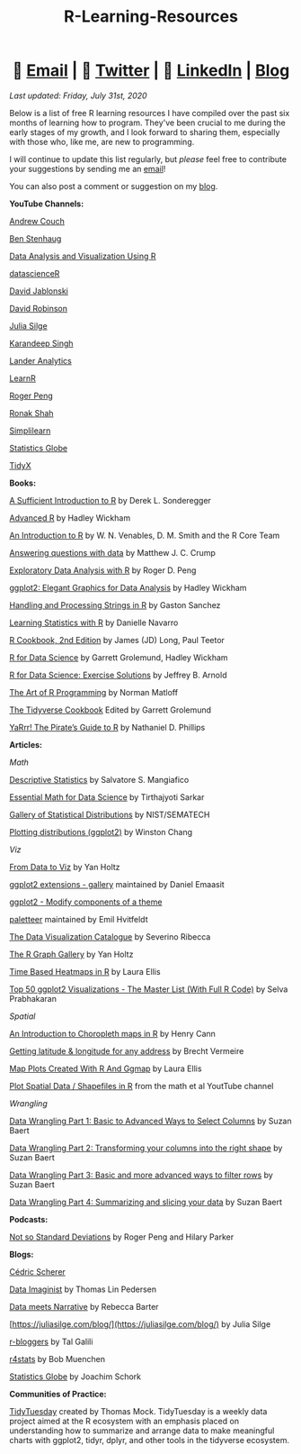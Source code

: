 # <div align="center"> <p>R-Learning-Resources</p> </br> 📧  [Email](mailto:EricFletcher3@gmail.com) | 💬  [Twitter](https://twitter.com/iamericfletcher) | 👔  [LinkedIn](https://www.linkedin.com/in/iamericfletcher/) | [Blog](https://ericfletcher.netlify.app/)</div>

*Last updated: Friday, July 31st, 2020*

Below is a list of free R learning resources I have compiled over the past six months of learning how to program. They've been crucial to me during the early stages of my growth, and I look forward to sharing them, especially with those who, like me, are new to programming. 

I will continue to update this list regularly, but *please* feel free to contribute your suggestions by sending me an [email](mailto:ericfletcher3@gmail.com)! 

You can also post a comment or suggestion on my [blog](https://ericfletcher.netlify.app/blog/r-educational-resource-list/).


**YouTube Channels:**

[Andrew Couch](https://www.youtube.com/channel/UCnwYO3Sz_emBTC1sTZ6TlsQ)

[Ben Stenhaug](https://www.youtube.com/user/benastenhaug/videos)

[Data Analysis and Visualization Using R](https://www.youtube.com/channel/UClLf9MZuUy89IwGtRHC0RzQ)

[datascienceR](https://www.youtube.com/channel/UCb5aI-GwJm3ZxlwtCsLu78Q)

[David Jablonski](https://www.youtube.com/channel/UCzE7zgPikKvVUJPBKrndHMA)

[David Robinson](https://www.youtube.com/channel/UCeiiqmVK07qhY-wvg3IZiZQ)

[Julia Silge](https://www.youtube.com/channel/UCTTBgWyJl2HrrhQOOc710kA)

[Karandeep Singh](https://www.youtube.com/channel/UC7eRNr1Pprls2aU5WWPz15Q)

[Lander Analytics](https://www.youtube.com/channel/UC2-hKemnrmVCH_29duyJ26A)

[LearnR](https://www.youtube.com/c/TheLearnR/videos)

[Roger Peng](https://www.youtube.com/channel/UCZA0RbbSK1IXeeJysKYRWuQ)

[Ronak Shah](https://www.youtube.com/channel/UCv3be7W260HXd2BoK9KihMQ)

[Simplilearn](https://www.youtube.com/playlist?list=PLEiEAq2VkUUKAw0aAJ1W4jpZ1q9LpX4yG)

[Statistics Globe](https://www.youtube.com/channel/UCyHEww8_SCdxZvEnkCfi55w)

[TidyX](https://www.youtube.com/channel/UCP8l94xtoemCH_GxByvTuFQ)

**Books:**

[A Sufficient Introduction to R](https://dereksonderegger.github.io/570L/) by Derek L. Sonderegger

[Advanced R](https://adv-r.hadley.nz/introduction.html) by Hadley Wickham

[An Introduction to R](https://cran.r-project.org/doc/manuals/r-release/R-intro.pdf) by W. N. Venables, D. M. Smith and the R Core Team

[Answering questions with data](https://crumplab.github.io/statistics/) by Matthew J. C. Crump

[Exploratory Data Analysis with R](https://bookdown.org/rdpeng/exdata/) by Roger D. Peng

[ggplot2: Elegant Graphics for Data Analysis](https://ggplot2-book.org/index.html) by Hadley Wickham

[Handling and Processing Strings in R](https://www.gastonsanchez.com/Handling_and_Processing_Strings_in_R.pdf) by Gaston Sanchez

[Learning Statistics with R](https://learningstatisticswithr.com/) by Danielle Navarro

[R Cookbook, 2nd Edition](https://rc2e.com/index.html) by James (JD) Long, Paul Teetor

[R for Data Science](https://r4ds.had.co.nz/) by Garrett Grolemund, Hadley Wickham

[R for Data Science: Exercise Solutions](https://jrnold.github.io/r4ds-exercise-solutions/) by Jeffrey B. Arnold

[The Art of R Programming](http://diytranscriptomics.com/Reading/files/The%20Art%20of%20R%20Programming.pdf) by Norman Matloff

[The Tidyverse Cookbook](https://rstudio-education.github.io/tidyverse-cookbook/index.html) Edited by Garrett Grolemund

[YaRrr! The Pirate’s Guide to R](https://bookdown.org/ndphillips/YaRrr/) by Nathaniel D. Phillips


**Articles:**

*Math*

[Descriptive Statistics](https://rcompanion.org/handbook/C_02.html) by Salvatore S. Mangiafico

[Essential Math for Data Science](https://medium.com/s/story/essential-math-for-data-science-why-and-how-e88271367fbd) by Tirthajyoti Sarkar

[Gallery of Statistical Distributions](https://www.itl.nist.gov/div898/handbook/eda/section3/eda366.htm) by NIST/SEMATECH

[Plotting distributions (ggplot2)](http://www.cookbook-r.com/Graphs/Plotting_distributions_(ggplot2)/) by Winston Chang

*Viz*

[From Data to Viz](https://www.data-to-viz.com/) by Yan Holtz

[ggplot2 extensions - gallery](https://exts.ggplot2.tidyverse.org/gallery/) maintained by Daniel Emaasit

[ggplot2 - Modify components of a theme](https://ggplot2.tidyverse.org/reference/theme.html)

[paletteer](https://emilhvitfeldt.github.io/paletteer/) maintained by Emil Hvitfeldt

[The Data Visualization Catalogue](https://datavizcatalogue.com/index.html) by Severino Ribecca

[The R Graph Gallery](https://www.r-graph-gallery.com/) by Yan Holtz

[Time Based Heatmaps in R](https://www.littlemissdata.com/blog/heatmaps) by Laura Ellis

[Top 50 ggplot2 Visualizations - The Master List (With Full R Code)](http://r-statistics.co/Top50-Ggplot2-Visualizations-MasterList-R-Code.html) by Selva Prabhakaran

*Spatial*

[An Introduction to Choropleth maps in R](https://rstudio-pubs-static.s3.amazonaws.com/324400_69a673183ba449e9af4011b1eeb456b9.html) by Henry Cann

[Getting latitude & longitude for any address](https://discourse.looker.com/t/get-latitude-longitude-for-any-location-through-google-sheets-and-plot-these-in-looker/5402) by Brecht Vermeire

[Map Plots Created With R And Ggmap](https://www.littlemissdata.com/blog/maps) by Laura Ellis

[Plot Spatial Data / Shapefiles in R](https://www.youtube.com/watch?v=uZtto0cYjZM) from the math et al YoutTube channel

*Wrangling*

[Data Wrangling Part 1: Basic to Advanced Ways to Select Columns](https://suzan.rbind.io/2018/01/dplyr-tutorial-1/) by Suzan Baert

[Data Wrangling Part 2: Transforming your columns into the right shape](https://suzan.rbind.io/2018/02/dplyr-tutorial-2/) by Suzan Baert

[Data Wrangling Part 3: Basic and more advanced ways to filter rows](https://suzan.rbind.io/2018/02/dplyr-tutorial-3/) by Suzan Baert

[Data Wrangling Part 4: Summarizing and slicing your data](https://suzan.rbind.io/2018/04/dplyr-tutorial-4/) by Suzan Baert

**Podcasts:**

[Not so Standard Deviations](http://nssdeviations.com/) by Roger Peng and Hilary Parker

**Blogs:**

[Cédric Scherer](https://cedricscherer.netlify.app/)

[Data Imaginist](https://www.data-imaginist.com/) by Thomas Lin Pedersen

[Data meets Narrative](http://www.rebeccabarter.com/blog/) by Rebecca Barter

[https://juliasilge.com/blog/](https://juliasilge.com/blog/) by Julia Silge

[r-bloggers](https://www.r-bloggers.com/) by Tal Galili

[r4stats](http://r4stats.com/blog/) by Bob Muenchen

[Statistics Globe](https://statisticsglobe.com/) by Joachim Schork

**Communities of Practice:**

[TidyTuesday](https://github.com/rfordatascience/tidytuesday) created by Thomas Mock. TidyTuesday is a weekly data project aimed at the R ecosystem with an emphasis placed on understanding how to summarize and arrange data to make meaningful charts with ggplot2, tidyr, dplyr, and other tools in the tidyverse ecosystem. 
